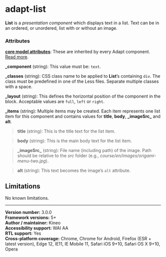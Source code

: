 # adapt-list

**List** is a *presentation component* which displays text in a list. Text can be in an ordered, or unordered, list with or without an image.

### Attributes

[**core model attributes**](https://github.com/adaptlearning/adapt_framework/wiki/Core-model-attributes): These are inherited by every Adapt component. [Read more](https://github.com/adaptlearning/adapt_framework/wiki/Core-model-attributes).

**\_component** (string): This value must be: `text`.

**\_classes** (string): CSS class name to be applied to **List**’s containing `div`. The class must be predefined in one of the Less files. Separate multiple classes with a space.

**\_layout** (string): This defines the horizontal position of the component in the block. Acceptable values are `full`, `left` or `right`.

**\_items** (string): Multiple items may be created. Each item represents one list item for this component and contains values for **title**, **body**, **\_imageSrc_** and **alt**.

>**title** (string): This is the title text for the list item.

>**body** (string): This is the main body text for the list item.

>**\_imageSrc_** (string):  File name (including path) of the image. Path should be relative to the *src* folder (e.g., *course/en/images/origami-menu-two.jpg*).

>**alt** (string): This text becomes the image’s `alt` attribute.

## Limitations

No known limitations.

----------------------------
**Version number:**  3.0.0  
**Framework versions:** 5+  
**Author / maintainer:** Kineo  
**Accessibility support:** WAI AA  
**RTL support:** Yes  
**Cross-platform coverage:** Chrome, Chrome for Android, Firefox (ESR + latest version), Edge 12, IE11, IE Mobile 11, Safari iOS 9+10, Safari OS X 9+10, Opera  
